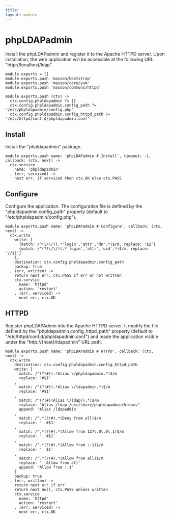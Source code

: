 ```yaml
---
title: 
layout: module
---
```


# phpLDAPadmin

Install the phpLDAPadmin and register it to the Apache HTTPD server. Upon
installation, the web application will be accessible at the following URL:
"http://localhost/ldap".

    module.exports = []
    module.exports.push 'masson/bootstrap'
    module.exports.push 'masson/core/yum'
    module.exports.push 'masson/commons/httpd'

    module.exports.push (ctx) ->
      ctx.config.phpldapadmin ?= {}
      ctx.config.phpldapadmin.config_path ?= '/etc/phpldapadmin/config.php'
      ctx.config.phpldapadmin.config_httpd_path ?= '/etc/httpd/conf.d/phpldapadmin.conf'

## Install

Install the "phpldapadmin" package.

    module.exports.push name: 'phpLDAPadmin # Install', timeout: -1, callback: (ctx, next) ->
      ctx.service
        name: 'phpldapadmin'
      , (err, serviced) ->
        next err, if serviced then ctx.OK else ctx.PASS

## Configure

Configure the application. The configuration file is defined by the
"phpldapadmin.config_path" property (default to "/etc/phpldapadmin/config.php").

    module.exports.push name: 'phpLDAPadmin # Configure', callback: (ctx, next) ->
      ctx.write
        write: [
          {match: /^(\/\/)(.*'login','attr','dn'.*)$/m, replace: '$2'}
          {match: /^(?!\/\/)(.*'login','attr','uid'.*)$/m, replace: '//$1'}
        ],
        destination: ctx.config.phpldapadmin.config_path
        backup: true
      , (err, written) ->
        return next err, ctx.PASS if err or not written
        ctx.service
          name: 'httpd'
          action: 'restart'
        , (err, serviced) ->
          next err, ctx.OK

## HTTPD

Register phpLDAPAdmin into the Apache HTTPD server. It modify the file defined
by the "phpldapadmin.config_httpd_path" property (default to 
"/etc/httpd/conf.d/phpldapadmin.conf") and made the application visible under
the "http://{host}/ldapadmin" URL path.

    module.exports.push name: 'phpLDAPadmin # HTTPD', callback: (ctx, next) ->
      ctx.write
        destination: ctx.config.phpldapadmin.config_httpd_path
        write: [
          match: /^(?!#)(.*Alias \/phpldapadmin.*)$/m
          replace: '#$1'
        ,
          match: /^(?!#)(.*Alias \/ldapadmin.*)$/m
          replace: '#$1'
        ,
          match: /^(?!#)(Alias \/ldap)(.*)$/m
          replace: "Alias /ldap /usr/share/phpldapadmin/htdocs"
          append: 'Alias /ldapadmin'
        ,
          match: /^.*(?!#).*(Deny from all)$/m
          replace: '  #$1'
        ,
          match: /^.*(?!#).*(Allow from 127\.0\.0\.1)$/m
          replace: '  #$1'
        ,
          match: /^.*(?!#).*(Allow from ::1)$/m
          replace: '  $1'
        ,
          match: /^.*(?!#).*(Allow from all)$/m
          replace: '  Allow from all'
          append: 'Allow from ::1'
        ]
        backup: true
      , (err, written) ->
        return next err if err
        return next null, ctx.PASS unless written
        ctx.service
          name: 'httpd'
          action: 'restart'
        , (err, serviced) ->
          next err, ctx.OK
